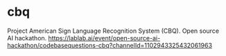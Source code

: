 # cbq

Project American Sign Language Recognition System (CBQ). Open source AI hackathon. https://lablab.ai/event/open-source-ai-hackathon/codebasequestions-cbq?channelId=1102943325432061963
